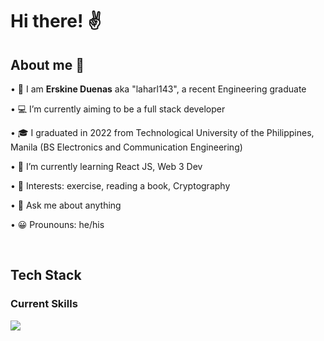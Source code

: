 <h1>Hi there! ✌</h1>

<h2>About me 👦</h2>
<p>• 👀 I am <strong>Erskine Duenas</strong> aka "laharl143", a recent Engineering graduate </p>
<p>• 💻 I’m currently aiming to be a full stack developer </p>
<p>• 🎓 I graduated in 2022 from Technological University of the Philippines, Manila (BS Electronics and Communication Engineering)</p>
<p>• 🌱 I’m currently learning React JS, Web 3 Dev</p>
<p>• 💞️ Interests: exercise, reading a book, Cryptography</p>
<p>• 💬 Ask me about anything</p>
<p>• 😀 Prounouns: he/his</p>

<!---
laharl143/laharl143 is a ✨ special ✨ repository because its `README.md` (this file) appears on your GitHub profile.
You can click the Preview link to take a look at your changes.
--->
<br>
<h2>Tech Stack</h2>
<h3>Current Skills</h3>
<img src="https://img.shields.io/badge/html5-%23E34F26.svg?style=for-the-badge&logo=html5&logoColor=white" "https://img.shields.io/badge/html5-%23E34F26.svg?style=for-the-badge&logo=html5&logoColor=white"> 
